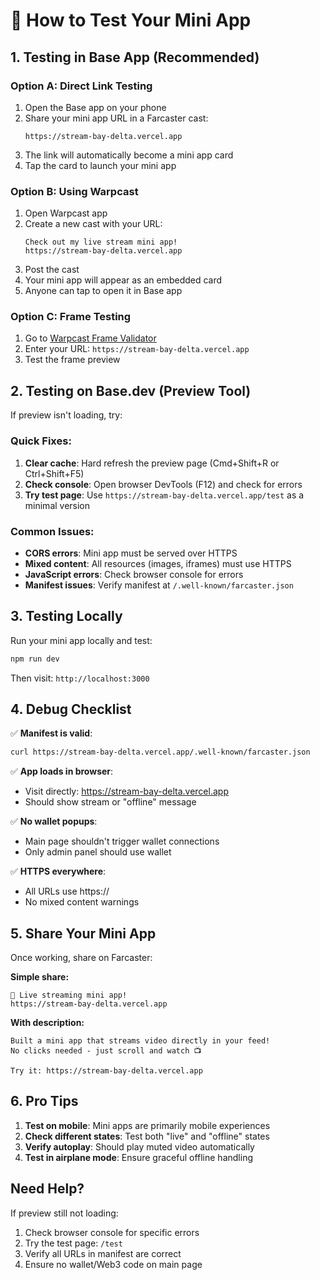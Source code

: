 # 🚀 How to Test Your Mini App

## 1. Testing in Base App (Recommended)

### Option A: Direct Link Testing
1. Open the Base app on your phone
2. Share your mini app URL in a Farcaster cast:
   ```
   https://stream-bay-delta.vercel.app
   ```
3. The link will automatically become a mini app card
4. Tap the card to launch your mini app

### Option B: Using Warpcast
1. Open Warpcast app
2. Create a new cast with your URL:
   ```
   Check out my live stream mini app!
   https://stream-bay-delta.vercel.app
   ```
3. Post the cast
4. Your mini app will appear as an embedded card
5. Anyone can tap to open it in Base app

### Option C: Frame Testing
1. Go to [Warpcast Frame Validator](https://warpcast.com/~/developers/frames)
2. Enter your URL: `https://stream-bay-delta.vercel.app`
3. Test the frame preview

## 2. Testing on Base.dev (Preview Tool)

If preview isn't loading, try:

### Quick Fixes:
1. **Clear cache**: Hard refresh the preview page (Cmd+Shift+R or Ctrl+Shift+F5)
2. **Check console**: Open browser DevTools (F12) and check for errors
3. **Try test page**: Use `https://stream-bay-delta.vercel.app/test` as a minimal version

### Common Issues:
- **CORS errors**: Mini app must be served over HTTPS
- **Mixed content**: All resources (images, iframes) must use HTTPS
- **JavaScript errors**: Check browser console for errors
- **Manifest issues**: Verify manifest at `/.well-known/farcaster.json`

## 3. Testing Locally

Run your mini app locally and test:
```bash
npm run dev
```
Then visit: `http://localhost:3000`

## 4. Debug Checklist

✅ **Manifest is valid**: 
```bash
curl https://stream-bay-delta.vercel.app/.well-known/farcaster.json
```

✅ **App loads in browser**:
- Visit directly: https://stream-bay-delta.vercel.app
- Should show stream or "offline" message

✅ **No wallet popups**:
- Main page shouldn't trigger wallet connections
- Only admin panel should use wallet

✅ **HTTPS everywhere**:
- All URLs use https://
- No mixed content warnings

## 5. Share Your Mini App

Once working, share on Farcaster:

**Simple share:**
```
🎥 Live streaming mini app!
https://stream-bay-delta.vercel.app
```

**With description:**
```
Built a mini app that streams video directly in your feed! 
No clicks needed - just scroll and watch 📺

Try it: https://stream-bay-delta.vercel.app
```

## 6. Pro Tips

1. **Test on mobile**: Mini apps are primarily mobile experiences
2. **Check different states**: Test both "live" and "offline" states
3. **Verify autoplay**: Should play muted video automatically
4. **Test in airplane mode**: Ensure graceful offline handling

## Need Help?

If preview still not loading:
1. Check browser console for specific errors
2. Try the test page: `/test`
3. Verify all URLs in manifest are correct
4. Ensure no wallet/Web3 code on main page

